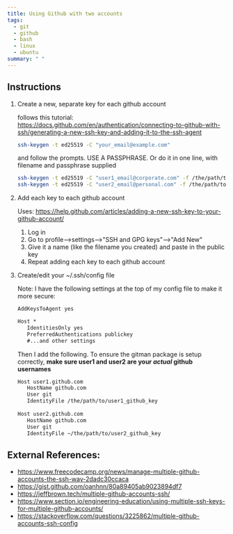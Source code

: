 ```yaml
---
title: Using Github with two accounts
tags:
  - git
  - github
  - bash
  - linux
  - ubuntu
summary: " "
---
```




## Instructions

1. Create a new, separate key for each github account


    follows this tutorial: <https://docs.github.com/en/authentication/connecting-to-github-with-ssh/generating-a-new-ssh-key-and-adding-it-to-the-ssh-agent>
    
    ```bash
    ssh-keygen -t ed25519 -C "your_email@example.com"
    ```
    
    and follow the prompts.  USE A PASSPHRASE.  Or do it in one line, with filename and passphrase supplied
    
    ```bash
    ssh-keygen -t ed25519 -C "user1_email@corporate.com" -f /the/path/to/user1_github_key -N my_passphrase_here
    ssh-keygen -t ed25519 -C "user2_email@personal.com" -f /the/path/to/user2_github_key -N my_passphrase_here
    ```

1. Add each key to each github account
    
    Uses: <https://help.github.com/articles/adding-a-new-ssh-key-to-your-github-account/>

    1. Log in
    1. Go to profile-->settings-->"SSH and GPG keys"-->"Add New"
    1. Give it a name (like the filename you created) and paste in the public key
    1. Repeat adding each key to each github account

1. Create/edit your ~/.ssh/config file

    Note: I have the following settings at the top of my config file to make it more secure:

    ```txt
    AddKeysToAgent yes

    Host *
       IdentitiesOnly yes
       PreferredAuthentications publickey 
       #...and other settings
    ```

    Then I add the following.  To ensure the gitman package is setup correctly, **make sure user1 and user2 are your _actual_ github usernames**

    ```txt
    Host user1.github.com
       HostName github.com
       User git
       IdentityFile /the/path/to/user1_github_key
       
    Host user2.github.com
       HostName github.com
       User git
       IdentityFile ~/the/path/to/user2_github_key
    ```

## External References:

* <https://www.freecodecamp.org/news/manage-multiple-github-accounts-the-ssh-way-2dadc30ccaca>
* <https://gist.github.com/oanhnn/80a89405ab9023894df7>
* <https://jeffbrown.tech/multiple-github-accounts-ssh/>
* <https://www.section.io/engineering-education/using-multiple-ssh-keys-for-multiple-github-accounts/>
* <https://stackoverflow.com/questions/3225862/multiple-github-accounts-ssh-config>
